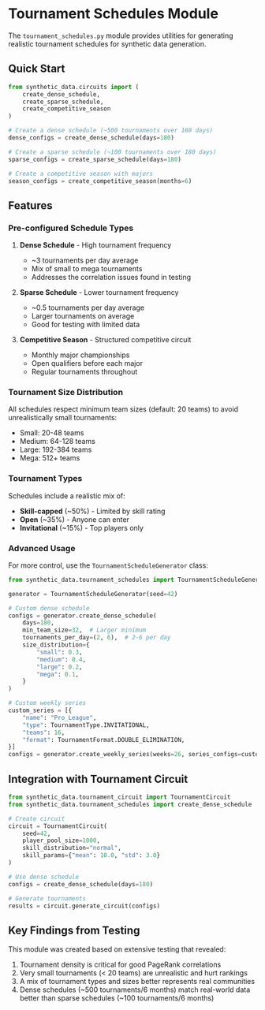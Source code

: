 # Tournament Schedules Module

The `tournament_schedules.py` module provides utilities for generating realistic tournament schedules for synthetic data generation.

## Quick Start

```python
from synthetic_data.circuits import (
    create_dense_schedule,
    create_sparse_schedule,
    create_competitive_season
)

# Create a dense schedule (~500 tournaments over 180 days)
dense_configs = create_dense_schedule(days=180)

# Create a sparse schedule (~100 tournaments over 180 days)
sparse_configs = create_sparse_schedule(days=180)

# Create a competitive season with majors
season_configs = create_competitive_season(months=6)
```

## Features

### Pre-configured Schedule Types

1. **Dense Schedule** - High tournament frequency
   - ~3 tournaments per day average
   - Mix of small to mega tournaments
   - Addresses the correlation issues found in testing

2. **Sparse Schedule** - Lower tournament frequency
   - ~0.5 tournaments per day average
   - Larger tournaments on average
   - Good for testing with limited data

3. **Competitive Season** - Structured competitive circuit
   - Monthly major championships
   - Open qualifiers before each major
   - Regular tournaments throughout

### Tournament Size Distribution

All schedules respect minimum team sizes (default: 20 teams) to avoid unrealistically small tournaments:
- Small: 20-48 teams
- Medium: 64-128 teams
- Large: 192-384 teams
- Mega: 512+ teams

### Tournament Types

Schedules include a realistic mix of:
- **Skill-capped** (~50%) - Limited by skill rating
- **Open** (~35%) - Anyone can enter
- **Invitational** (~15%) - Top players only

### Advanced Usage

For more control, use the `TournamentScheduleGenerator` class:

```python
from synthetic_data.tournament_schedules import TournamentScheduleGenerator

generator = TournamentScheduleGenerator(seed=42)

# Custom dense schedule
configs = generator.create_dense_schedule(
    days=180,
    min_team_size=32,  # Larger minimum
    tournaments_per_day=(2, 6),  # 2-6 per day
    size_distribution={
        "small": 0.3,
        "medium": 0.4,
        "large": 0.2,
        "mega": 0.1,
    }
)

# Custom weekly series
custom_series = [{
    "name": "Pro_League",
    "type": TournamentType.INVITATIONAL,
    "teams": 16,
    "format": TournamentFormat.DOUBLE_ELIMINATION,
}]
configs = generator.create_weekly_series(weeks=26, series_configs=custom_series)
```

## Integration with Tournament Circuit

```python
from synthetic_data.tournament_circuit import TournamentCircuit
from synthetic_data.tournament_schedules import create_dense_schedule

# Create circuit
circuit = TournamentCircuit(
    seed=42,
    player_pool_size=1000,
    skill_distribution="normal",
    skill_params={"mean": 10.0, "std": 3.0}
)

# Use dense schedule
configs = create_dense_schedule(days=180)

# Generate tournaments
results = circuit.generate_circuit(configs)
```

## Key Findings from Testing

This module was created based on extensive testing that revealed:
1. Tournament density is critical for good PageRank correlations
2. Very small tournaments (< 20 teams) are unrealistic and hurt rankings
3. A mix of tournament types and sizes better represents real communities
4. Dense schedules (~500 tournaments/6 months) match real-world data better than sparse schedules (~100 tournaments/6 months)